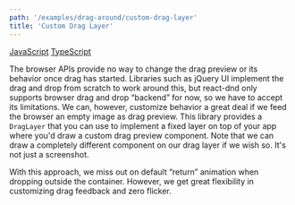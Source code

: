 ```yaml
---
path: '/examples/drag-around/custom-drag-layer'
title: 'Custom Drag Layer'
---
```


[JavaScript](https://github.com/react-dnd/react-dnd/tree/gh-pages/examples_js/02-drag-around/custom-drag-layer)
[TypeScript](https://github.com/react-dnd/react-dnd/tree/master/packages/examples/src/02-drag-around/custom-drag-layer)

The browser APIs provide no way to change the drag preview or its
behavior once drag has started. Libraries such as jQuery UI implement
the drag and drop from scratch to work around this, but react-dnd only
supports browser drag and drop “backend” for now, so we have to accept
its limitations.
We can, however, customize behavior a great deal if we feed the
browser an empty image as drag preview. This library provides a
`DragLayer` that you can use to implement a fixed layer on
top of your app where you'd draw a custom drag preview component.
Note that we can draw a completely different component on our drag
layer if we wish so. It's not just a screenshot.

With this approach, we miss out on default “return” animation when
dropping outside the container. However, we get great flexibility in
customizing drag feedback and zero flicker.
<drag-around-custom-drag-layer></drag-around-custom-drag-layer>
